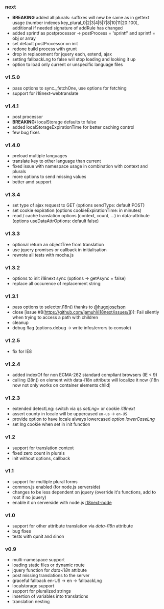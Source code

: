 ###	next
- __BREAKING__ added all plurals: suffixes will new be same as in gettext usage (number indexes key_plural_0|2|3|4|5|7|8|10|11|20|100), additional if needed signature of addRule has changed
- added sprintf as postprocessor -> postProcess = 'sprintf' and sprintf = obj or array
- set default postProcessor on init
- redone build process with grunt
- drop in replacement for jquery each, extend, ajax
- setting fallbackLng to false will stop loading and looking it up
- option to load only current or unspecific language files

### v1.5.0
- pass options to sync._fetchOne, use options for fetching
- support for i18next-webtranslate

### v1.4.1
- post processor
- __BREAKING:__ localStorage defaults to false
- added localStorageExpirationTime for better caching control
- few bug fixes

### v1.4.0
- preload multiple languages
- translate key to other language than current
- fixed issue with namespace usage in combination with context and plurals
- more options to send missing values
- better amd support

### v1.3.4
- set type of ajax request to GET (options sendType: default POST)
- set cookie expiration (options cookieExpirationTime: in minutes)
- read / cache translation options (context, count, ...) in data-attribute (options useDataAttrOptions: default false)

### v1.3.3
- optional return an objectTree from translation
- use jquery promises or callback in initialisation
- rewrote all tests with mocha.js

### v1.3.2
- options to init i18next sync (options -> getAsync = false)
- replace all occurence of replacement string

### v1.3.1
- pass options to selector.i18n() thanks to [@hugojosefson](https://github.com/jamuhl/i18next/pull/10)
- close [issue #8(https://github.com/jamuhl/i18next/issues/8)]: Fail silently when trying to access a path with children
- cleanup
- debug flag (options.debug -> write infos/errors to console)

### v1.2.5
- fix for IE8

### v1.2.4
- added indexOf for non ECMA-262 standard compliant browsers (IE < 9)
- calling i28n() on element with data-i18n attribute will localize it now (i18n now not only works on container elements child)

### v1.2.3

- extended detectLng: switch via qs _setLng=_ or cookie _i18next_
- assert county in locale will be uppercased `en-us` -> `en-US`
- provide option to have locale always lowercased _option lowerCaseLng_
- set lng cookie when set in init function

### v1.2

- support for translation context
- fixed zero count in plurals
- init without options, callback

### v1.1

- support for multiple plural forms
- common.js enabled (for node.js serverside)
- changes to be less dependent on jquery (override it's functions, add to root if no jquery)
- enable it on serverside with node.js [i18next-node](https://github.com/jamuhl/i18next-node)

### v1.0

- support for other attribute translation via _data-i18n_ attribute
- bug fixes
- tests with qunit and sinon

### v0.9

- multi-namespace support
- loading static files or dynamic route
- jquery function for _data-i18n_ attibute
- post missing translations to the server
- graceful fallback en-US -> en -> fallbackLng
- localstorage support
- support for pluralized strings
- insertion of variables into translations
- translation nesting